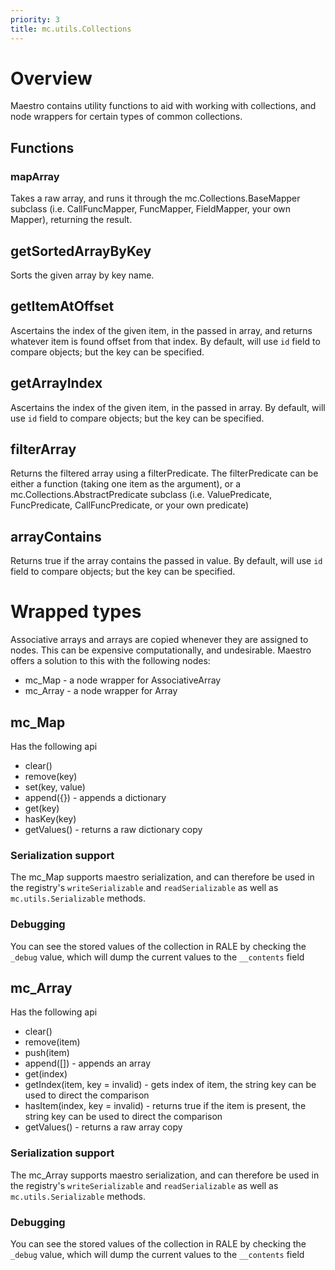 ```yaml
---
priority: 3
title: mc.utils.Collections
---
```


# Overview

Maestro contains utility functions to aid with working with collections, and node wrappers for certain types of common collections.

## Functions

### mapArray

Takes a raw array, and runs it through the mc.Collections.BaseMapper subclass (i.e. CallFuncMapper, FuncMapper, FieldMapper, your own Mapper), returning the result.

## getSortedArrayByKey

Sorts the given array by key name.

## getItemAtOffset

Ascertains the index of the given item, in the passed in array, and returns whatever item is found offset from that index. By default, will use `id` field to compare objects; but the key can be specified.

## getArrayIndex

Ascertains the index of the given item, in the passed in array. By default, will use `id` field to compare objects; but the key can be specified.

## filterArray

Returns the filtered array using a filterPredicate. The filterPredicate can be either a function (taking one item as the argument), or a mc.Collections.AbstractPredicate subclass (i.e. ValuePredicate, FuncPredicate, CallFuncPredicate, or your own predicate)

## arrayContains

Returns true if the array contains the passed in value. By default, will use `id` field to compare objects; but the key can be specified.

# Wrapped types

Associative arrays and arrays are copied whenever they are assigned to nodes. This can be expensive computationally, and undesirable. Maestro offers a solution to this with the following nodes:

 - mc_Map - a node wrapper for AssociativeArray
 - mc_Array - a node wrapper for Array

## mc_Map

Has the following api
 - clear()
 - remove(key)
 - set(key, value)
 - append({}) - appends a dictionary
 - get(key)
 - hasKey(key)
 - getValues() - returns a raw dictionary copy

### Serialization support

The mc_Map supports maestro serialization, and can therefore be used in the registry's `writeSerializable` and `readSerializable` as well as `mc.utils.Serializable` methods.

### Debugging

You can see the stored values of the collection in RALE by checking the `_debug` value, which will dump the current values to the `__contents` field

## mc_Array

Has the following api
 - clear()
 - remove(item)
 - push(item)
 - append([]) - appends an array
 - get(index)
 - getIndex(item, key = invalid) - gets index of item, the string key can be used to direct the comparison
 - hasItem(index, key = invalid) - returns true if the item is present, the string key can be used to direct the comparison
 - getValues() - returns a raw array copy

### Serialization support

The mc_Array supports maestro serialization, and can therefore be used in the registry's `writeSerializable` and `readSerializable` as well as `mc.utils.Serializable` methods.

### Debugging

You can see the stored values of the collection in RALE by checking the `_debug` value, which will dump the current values to the `__contents` field